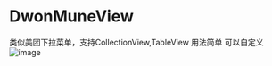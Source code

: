 # DwonMuneView
类似美团下拉菜单，支持CollectionView,TableView  用法简单 可以自定义
 ![image](http://p1aekctm5.bkt.clouddn.com/123.png/)

